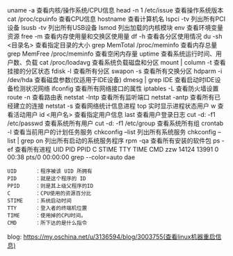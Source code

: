 uname -a 查看内核/操作系统/CPU信息 
head -n 1 /etc/issue 查看操作系统版本 
cat /proc/cpuinfo 查看CPU信息 
hostname 查看计算机名 
lspci -tv 列出所有PCI设备 
lsusb -tv 列出所有USB设备 
lsmod 列出加载的内核模块 
env 查看环境变量资源 
free -m 查看内存使用量和交换区使用量 
df -h 查看各分区使用情况 
du -sh <目录名> 查看指定目录的大小 
grep MemTotal /proc/meminfo 查看内存总量 
grep MemFree /proc/meminfo 查看空闲内存量 
uptime 查看系统运行时间、用户数、负载 
cat /proc/loadavg 查看系统负载磁盘和分区 
mount | column -t 查看挂接的分区状态 
fdisk -l 查看所有分区 
swapon -s 查看所有交换分区 
hdparm -i /dev/hda 查看磁盘参数(仅适用于IDE设备) 
dmesg | grep IDE 查看启动时IDE设备检测状况网络 
ifconfig 查看所有网络接口的属性 
iptables -L 查看防火墙设置 
route -n 查看路由表 
netstat -lntp 查看所有监听端口 
netstat -antp 查看所有已经建立的连接 
netstat -s 查看网络统计信息进程
top 实时显示进程状态用户 
w 查看活动用户 
id <用户名> 查看指定用户信息 
last 查看用户登录日志 
cut -d: -f1 /etc/passwd 查看系统所有用户 
cut -d: -f1 /etc/group 查看系统所有组 
crontab -l 查看当前用户的计划任务服务 
chkconfig –list 列出所有系统服务 
chkconfig –list | grep on 列出所有启动的系统服务程序 
rpm -qa 查看所有安装的软件包
ps -ef 查看所有进程
    UID       PID       PPID      C     STIME    TTY       TIME         CMD
    zzw      14124     13991      0     00:38    pts/0      00:00:00    grep --color=auto dae

    UID      ：程序被该 UID 所拥有
    PID      ：就是这个程序的 ID
    PPID     ：则是其上级父程序的ID
    C        ：CPU使用的资源百分比
    STIME    ：系统启动时间
    TTY      ：登入者的终端机位置
    TIME     ：使用掉的CPU时间。
    CMD      ：所下达的是什么指令

blog: https://my.oschina.net/u/3136594/blog/3003755(查看linux机器重启信息)